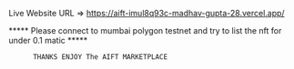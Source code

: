 Live Website URL => https://aift-imul8q93c-madhav-gupta-28.vercel.app/

*****   Please connect to mumbai polygon testnet and try to list the nft for under 0.1 matic *****



          THANKS ENJOY The AIFT MARKETPLACE  
